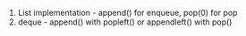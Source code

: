 1. List implementation - append() for enqueue, pop(0) for pop
2. deque - append() with popleft() or appendleft() with pop()